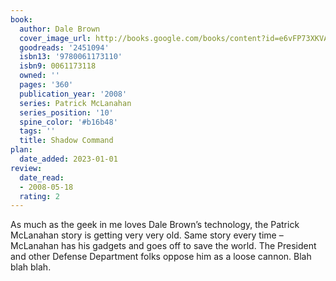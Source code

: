 ```yaml
---
book:
  author: Dale Brown
  cover_image_url: http://books.google.com/books/content?id=e6vFP73XKVAC&printsec=frontcover&img=1&zoom=1&edge=curl&source=gbs_api
  goodreads: '2451094'
  isbn13: '9780061173110'
  isbn9: 0061173118
  owned: ''
  pages: '360'
  publication_year: '2008'
  series: Patrick McLanahan
  series_position: '10'
  spine_color: '#b16b48'
  tags: ''
  title: Shadow Command
plan:
  date_added: 2023-01-01
review:
  date_read:
  - 2008-05-18
  rating: 2
---
```

As much as the geek in me loves Dale Brown’s technology, the Patrick McLanahan story is getting very very old. Same story every time – McLanahan has his gadgets and goes off to save the world. The President and other Defense Department folks oppose him as a loose cannon. Blah blah blah.
